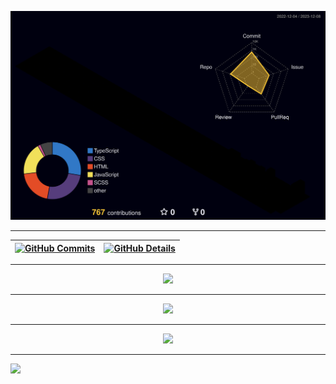 <p align="center">
  <!--- stats (start) -->
  
![Status](./profile-3d-contrib/profile-night-rainbow.svg)

<hr>

 | [![GitHub Commits](http://github-profile-summary-cards.vercel.app/api/cards/productive-time?username=kinishii1&theme=dracula&utcOffset=-3)](https://github.com/vn7n24fzkq/github-profile-summary-cards) | [![GitHub Details](http://github-profile-summary-cards.vercel.app/api/cards/profile-details?username=kinishii1&theme=dracula)](https://github.com/vn7n24fzkq/github-profile-summary-cards) |  
 | ----------- | ----------- |

<hr>
 
<div align="center" >
<a href="https://skillicons.dev"   >
  <img src="https://skillicons.dev/icons?i=git,vscode,javascript,typescript,css,html,react,redux,sass,figma,github,jest,materialui,styledcomponents,vercel,vite,bootstrap,nodejs,postgresql,expressjs,mongodb,redis,linux,docker" />
</a>
  <br />
  </div>
  
<hr>

<p align="center" >
  
  <a href="https://www.linkedin.com/in/kinishii/" alt="LinkedIn">
  <img src="https://img.shields.io/badge/LinkedIn-0077B5?style=for-the-badge&logo=linkedin&logoColor=white" /></a>
 
</p>

<hr>

 <div align="center" >
     <img src="https://github-profile-trophy.vercel.app/?username=kinishii1&row=1&column=6&theme=dracula&margin-w=15&margin-h=15"/>
  </div>

<hr>

![](https://komarev.com/ghpvc/?username=kinishii1&color=yellowgreen)


